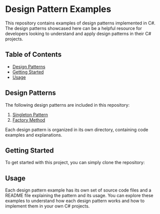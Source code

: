 # Design Pattern Examples

This repository contains examples of design patterns implemented in C#.
The design patterns showcased here can be a helpful resource for developers looking to understand and apply design patterns in their C# projects.

## Table of Contents

- [Design Patterns](#design-patterns)
- [Getting Started](#getting-started)
- [Usage](#usage)

## Design Patterns

The following design patterns are included in this repository:

1. [Singleton Pattern](https://github.com/MostafaLabib6/Design-Pattern/tree/master/Design%20Pattern/Singleton)
2. [Factory Method](https://github.com/MostafaLabib6/Design-Pattern/tree/master/Design%20Pattern/FactoryMethod)

Each design pattern is organized in its own directory, containing code examples and explanations.

## Getting Started

To get started with this project, you can simply clone the repository:


## Usage

Each design pattern example has its own set of source code files and a README file explaining the pattern and its usage.
You can explore these examples to understand how each design pattern works and how to implement them in your own C# projects.
